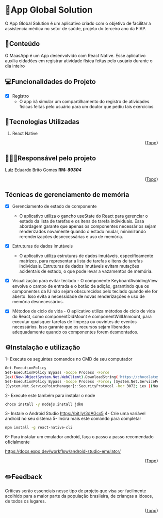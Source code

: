<a name="readme-top"></a>
# 📱App Global Solution


O App Global Solution é um aplicativo criado com o objetivo de facilitar a assistencia médica no setor de saúde, projeto do terceiro ano da FIAP.

## 📲Conteúdo

O MaasApp é um App desenvolvido com React Native. Esse aplicativo auxilia cidadões em registrar atividade física feitas pelo usuário durante o dia inteiro

## 💻Funcionalidades do Projeto

- [x] Registro
   - O app irá simular um compartilhamento do registro de atividades físicas feitas pelo usuário para um doutor que pediu tais exercícios

## 🚀Tecnologias Utilizadas

1. React Native
<p align="right">(<a href="#readme-top">Topo</a>)</p>

## 👨🏼‍💻Responsável pelo projeto
Luiz Eduardo Brito Gomes **RM: _89304_**
<p align="right">(<a href="#readme-top">Topo</a>)</p>

## Técnicas de gerenciamento de memória

- [x] Gerenciamento de estado de componente
      
    - O aplicativo utiliza o gancho useState do React para gerenciar o estado da lista de tarefas e os itens de tarefa individuais. Essa abordagem garante que apenas os componentes necessários sejam renderizados novamente quando o estado mudar, minimizando rerenderizações desnecessárias e uso de memória.
      
- [x] Estruturas de dados imutáveis
      
     - O aplicativo utiliza estruturas de dados imutáveis, especificamente matrizes, para representar a lista de tarefas e itens de tarefas individuais. Estruturas de dados imutáveis ​​evitam mutações acidentais de estado, o que pode levar a vazamentos de memória.

- [x] Visualização para evitar teclado
      - O componente KeyboardAvoidingView envolve o campo de entrada e o botão de adição, garantindo que os componentes da IU não sejam obscurecidos pelo teclado quando ele for aberto. Isso evita a necessidade de novas renderizações e uso de memória desnecessários.

- [x] Métodos de ciclo de vida
      - O aplicativo utiliza métodos de ciclo de vida do React, como componentDidMount e componentWillUnmount, para executar quaisquer tarefas de limpeza ou ouvintes de eventos necessários. Isso garante que os recursos sejam liberados adequadamente quando os componentes forem desmontados.

## ⚙️Instalação e utilização


1- Execute os seguintes comandos no CMD de seu computador
```sh
Get-ExecutionPolicy
Set-ExecutionPolicy Bypass -Scope Process -Force
Iex((New-ObjectSystem.Net.WebClient).DownloadString('https://chocolatey.org/install.ps1'))
Set-ExecutionPolicy Bypass -Scope Process -Force; [System.Net.ServicePointManager]::SecurityProtocol =
[System.Net.ServicePointManager]::SecurityProtocol -bor 3072; iex ((New-Object System.Net.WebClient).DownloadString('https://community.chocolatey.org/install.ps1'))
```
2- Execute este também para instalar o node
```sh
choco install -y nodejs.install jdk8
```
3- Instale o Android Studio
https://bit.ly/3dAGcx5
4- Crie uma variável android no seu sistema
5- Insira mais este comando para completar
```sh
npm install -g react-native-cli
```
6- Para instalar um emulador android, faça o passo a passo recomendado oficialmente

https://docs.expo.dev/workflow/android-studio-emulator/

<p align="right">(<a href="#readme-top">Topo</a>)</p>

## ✏️Feedback
Críticas serão essenciais nesse tipo de projeto que visa ser facilmente acolhido para a maior parte da população brasileira, de crianças a idosos, de todos os lugares.
<p align="right">(<a href="#readme-top">Topo</a>)</p>
